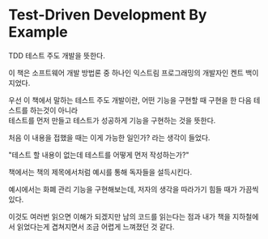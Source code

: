# Test-Driven Development By Example
TDD 테스트 주도 개발을 뜻한다.  

이 책은 소프트웨어 개발 방법론 중 하나인 익스트림 프로그래밍의 개발자인 켄트 백이 지었다.  

우선 이 책에서 말하는 테스트 주도 개발이란, 어떤 기능을 구현할 때 구현을 한 다음 테스트를 하는것이 아니라  
테스트를 먼저 만들고 테스트가 성공하게 기능을 구현하는 것을 뜻한다.  

처음 이 내용을 접했을 때는 이게 가능한 일인가? 라는 생각이 들었다.  

"테스트 할 내용이 없는데 테스트를 어떻게 먼저 작성하는가?"  

책에서는 책의 제목에서처럼 예시를 통해 독자들을 설득시킨다.  

예시에서는 화폐 관리 기능을 구현해보는데, 저자의 생각을 따라가기 힘들 때가 가끔씩 있다.  

이것도 여러번 읽으면 이해가 되겠지만 남의 코드를 읽는다는 점과 내가 책을 지하철에서 읽었다는게 겹쳐지면서 조금 어렵게 느껴졌던 것 같다.




